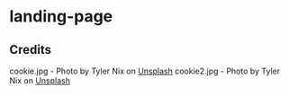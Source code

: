 # landing-page

## Credits

cookie.jpg - Photo by Tyler Nix on [Unsplash](https://unsplash.com/photos/a-woman-sitting-on-a-couch-with-a-stack-of-cookies-on-her-head-e0zulgu2_1g) 
cookie2.jpg - Photo by Tyler Nix on [Unsplash](https://unsplash.com/photos/a-chocolate-chip-cookie-and-a-milkshake-on-a-pink-background-FLIXM5DxOb4) 
